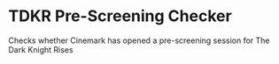 TDKR Pre-Screening Checker
==========================

Checks whether Cinemark has opened a pre-screening session for The Dark Knight Rises
